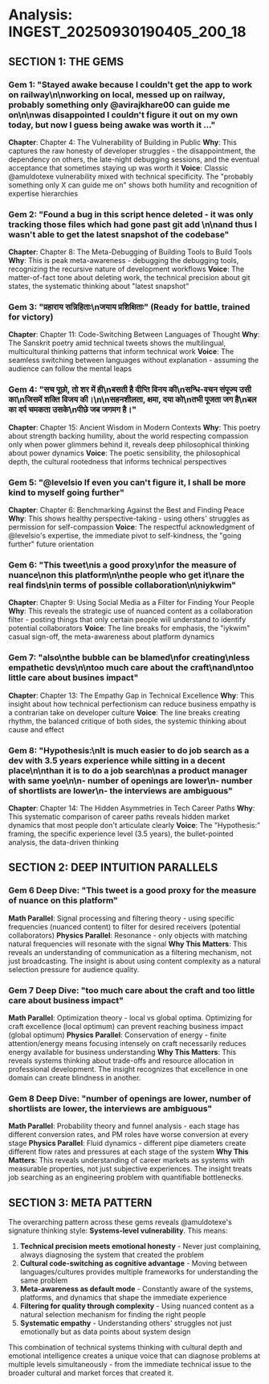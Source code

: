 # Analysis: INGEST_20250930190405_200_18

## SECTION 1: THE GEMS

### Gem 1: "Stayed awake because I couldn't get the app to work on railway\n\nworking on local, messed up on railway, probably something only @avirajkhare00 can guide me on\n\nwas disappointed I couldn't figure it out on my own today, but now I guess being awake was worth it ..."
**Chapter**: Chapter 4: The Vulnerability of Building in Public
**Why**: This captures the raw honesty of developer struggles - the disappointment, the dependency on others, the late-night debugging sessions, and the eventual acceptance that sometimes staying up was worth it
**Voice**: Classic @amuldotexe vulnerability mixed with technical specificity. The "probably something only X can guide me on" shows both humility and recognition of expertise hierarchies

### Gem 2: "Found a bug in this script hence deleted - it was only tracking those files which had gone past git add \n\nand thus I wasn't able to get the latest snapshot of the codebase"
**Chapter**: Chapter 8: The Meta-Debugging of Building Tools to Build Tools
**Why**: This is peak meta-awareness - debugging the debugging tools, recognizing the recursive nature of development workflows
**Voice**: The matter-of-fact tone about deleting work, the technical precision about git states, the systematic thinking about "latest snapshot"

### Gem 3: "प्रहाराय सन्निहिताः\nजयाय प्रशिक्षिताः" (Ready for battle, trained for victory)
**Chapter**: Chapter 11: Code-Switching Between Languages of Thought
**Why**: The Sanskrit poetry amid technical tweets shows the multilingual, multicultural thinking patterns that inform technical work
**Voice**: The seamless switching between languages without explanation - assuming the audience can follow the mental leaps

### Gem 4: "सच पूछो, तो शर में ही\nबसती है दीप्ति विनय की\nसन्धि-वचन संपूज्य उसी का\nजिसमें शक्ति विजय की।\n\nसहनशीलता, क्षमा, दया को\nतभी पूजता जग है\nबल का दर्प चमकता उसके\nपीछे जब जगमग है।"
**Chapter**: Chapter 15: Ancient Wisdom in Modern Contexts
**Why**: This poetry about strength backing humility, about the world respecting compassion only when power glimmers behind it, reveals deep philosophical thinking about power dynamics
**Voice**: The poetic sensibility, the philosophical depth, the cultural rootedness that informs technical perspectives

### Gem 5: "@levelsio If even you can't figure it, I shall be more kind to myself going further"
**Chapter**: Chapter 6: Benchmarking Against the Best and Finding Peace
**Why**: This shows healthy perspective-taking - using others' struggles as permission for self-compassion
**Voice**: The respectful acknowledgment of @levelsio's expertise, the immediate pivot to self-kindness, the "going further" future orientation

### Gem 6: "This tweet\nis a good proxy\nfor the measure of nuance\non this platform\n\nthe people who get it\nare the real finds\nin terms of possible collaboration\n\niykwim"
**Chapter**: Chapter 9: Using Social Media as a Filter for Finding Your People
**Why**: This reveals the strategic use of nuanced content as a collaboration filter - posting things that only certain people will understand to identify potential collaborators
**Voice**: The line breaks for emphasis, the "iykwim" casual sign-off, the meta-awareness about platform dynamics

### Gem 7: "also\nthe bubble can be blamed\nfor creating\nless empathetic devs\n\ntoo much care about the craft\nand\ntoo little care about busines impact"
**Chapter**: Chapter 13: The Empathy Gap in Technical Excellence
**Why**: This insight about how technical perfectionism can reduce business empathy is a contrarian take on developer culture
**Voice**: The line breaks creating rhythm, the balanced critique of both sides, the systemic thinking about cause and effect

### Gem 8: "Hypothesis:\nIt is much easier to do job search as a dev with 3.5 years experience while sitting in a decent place\n\nthan it is to do a job search\nas a product manager with same yoe\n\n- number of openings are lower\n- number of shortlists are lower\n- the interviews are ambiguous"
**Chapter**: Chapter 14: The Hidden Asymmetries in Tech Career Paths
**Why**: This systematic comparison of career paths reveals hidden market dynamics that most people don't articulate clearly
**Voice**: The "Hypothesis:" framing, the specific experience level (3.5 years), the bullet-pointed analysis, the data-driven thinking

## SECTION 2: DEEP INTUITION PARALLELS

### Gem 6 Deep Dive: "This tweet is a good proxy for the measure of nuance on this platform"
**Math Parallel**: Signal processing and filtering theory - using specific frequencies (nuanced content) to filter for desired receivers (potential collaborators)
**Physics Parallel**: Resonance - only objects with matching natural frequencies will resonate with the signal
**Why This Matters**: This reveals an understanding of communication as a filtering mechanism, not just broadcasting. The insight is about using content complexity as a natural selection pressure for audience quality.

### Gem 7 Deep Dive: "too much care about the craft and too little care about business impact"
**Math Parallel**: Optimization theory - local vs global optima. Optimizing for craft excellence (local optimum) can prevent reaching business impact (global optimum)
**Physics Parallel**: Conservation of energy - finite attention/energy means focusing intensely on craft necessarily reduces energy available for business understanding
**Why This Matters**: This reveals systems thinking about trade-offs and resource allocation in professional development. The insight recognizes that excellence in one domain can create blindness in another.

### Gem 8 Deep Dive: "number of openings are lower, number of shortlists are lower, the interviews are ambiguous"
**Math Parallel**: Probability theory and funnel analysis - each stage has different conversion rates, and PM roles have worse conversion at every stage
**Physics Parallel**: Fluid dynamics - different pipe diameters create different flow rates and pressures at each stage of the system
**Why This Matters**: This reveals understanding of career markets as systems with measurable properties, not just subjective experiences. The insight treats job searching as an engineering problem with quantifiable bottlenecks.

## SECTION 3: META PATTERN

The overarching pattern across these gems reveals @amuldotexe's signature thinking style: **Systems-level vulnerability**. This means:

1. **Technical precision meets emotional honesty** - Never just complaining, always diagnosing the system that created the problem
2. **Cultural code-switching as cognitive advantage** - Moving between languages/cultures provides multiple frameworks for understanding the same problem
3. **Meta-awareness as default mode** - Constantly aware of the systems, platforms, and dynamics that shape the immediate experience
4. **Filtering for quality through complexity** - Using nuanced content as a natural selection mechanism for finding the right people
5. **Systematic empathy** - Understanding others' struggles not just emotionally but as data points about system design

This combination of technical systems thinking with cultural depth and emotional intelligence creates a unique voice that can diagnose problems at multiple levels simultaneously - from the immediate technical issue to the broader cultural and market forces that created it.